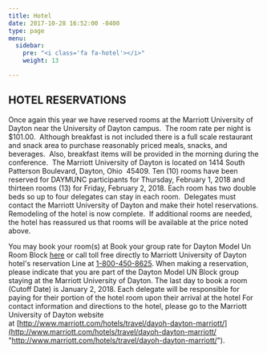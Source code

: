 ```yaml
---
title: Hotel
date: 2017-10-28 16:52:00 -0400
type: page
menu:
  sidebar:
    pre: "<i class='fa fa-hotel'></i>"
    weight: 13

---
```

## HOTEL RESERVATIONS
Once again this year we have reserved rooms at the Marriott University of Dayton near the University of Dayton campus.  The room rate per night is $101.00.  Although breakfast is not included there is a full scale restaurant and snack area to purchase reasonably priced meals, snacks, and beverages.  Also, breakfast items will be provided in the morning during the conference.  The Marriott University of Dayton is located on 1414 South Patterson Boulevard, Dayton, Ohio  45409.
Ten (10) rooms have been reserved for DAYMUNC participants for Thursday, February 1, 2018 and thirteen rooms (13) for Friday, February 2, 2018. Each room has two double beds so up to four delegates can stay in each room.  Delegates must contact the Marriott University of Dayton and make their hotel reservations.  Remodeling of the hotel is now complete.  If additional rooms are needed, the hotel has reassured us that rooms will be available at the price noted above.

You may book your room(s) at Book your group rate for Dayton Model Un Room Block [here](http://www.marriott.com/meeting-event-hotels/group-corporate-travel/groupCorp.mi?resLinkData=Dayton%20Model%20UN%20Feb2017%5Edayoh%60undunda%6098.00%60USD%60false%606%602/2/17%602/4/17%6001/02/17&app=resvlink&stop_mobi=yes "http://www.marriott.com/meeting-event-hotels/group-corporate-travel/groupCorp.mi?resLinkData=Dayton%20Model%20UN%20Feb2017%5Edayoh%60undunda%6098.00%60USD%60false%606%602/2/17%602/4/17%6001/02/17&app=resvlink&stop_mobi=yes")
or call toll free directly to Marriott University of Dayton hotel's reservation Line at [1-800-450-8625](tel:1-800-450-8625). When making a reservation, please indicate that you are part of the Dayton Model UN Block group staying at the Marriott University of Dayton. The last day to book a room (Cutoff Date) is January 2, 2018. Each delegate will be responsible for paying for their portion of the hotel room upon their arrival at the hotel
For contact information and directions to the hotel, please go to the Marriott University of Dayton website at [http://www.marriott.com/hotels/travel/dayoh-dayton-marriott/](http://www.marriott.com/hotels/travel/dayoh-dayton-marriott/ "http://www.marriott.com/hotels/travel/dayoh-dayton-marriott/").